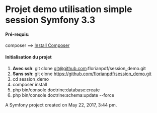 Projet demo utilisation simple session Symfony 3.3
==================================================

#### Pré-requis: 
composer ==> [Install Composer](https://getcomposer.org/doc/00-intro.md)

#### Initialisation du projet
1. **Avec ssh**: git clone git@github.com:florianpdf/session_demo.git 
2. **Sans ssh**: git clone https://github.com/florianpdf/session_demo.git
3. cd session_demo
4. composer install
5. php bin/console doctrine:database:create
6. php bin/console doctrine:schema:update --force

A Symfony project created on May 22, 2017, 3:44 pm.
